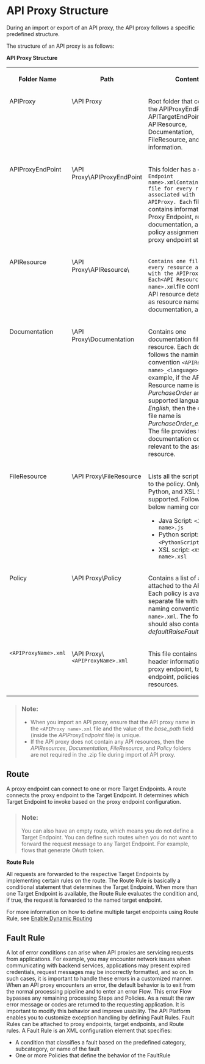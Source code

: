 <!-- loio4dfd54a7546c42cfb8dd157ab1355011 -->

# API Proxy Structure

During an import or export of an API proxy, the API proxy follows a specific predefined structure.

The structure of an API proxy is as follows:

**API Proxy Structure**


<table>
<tr>
<th valign="top">

Folder Name



</th>
<th valign="top">

Path



</th>
<th valign="top">

Contents



</th>
</tr>
<tr>
<td valign="top">

APIProxy



</td>
<td valign="top">

\\API Proxy



</td>
<td valign="top">

Root folder that contains the APIProxyEndPoint, APITargetEndPoint, APIResource, Documentation, FileResource, and Policy information.



</td>
</tr>
<tr>
<td valign="top">

APIProxyEndPoint



</td>
<td valign="top">

\\API Proxy\\APIProxyEndPoint



</td>
<td valign="top">

This folder has a `<Proxy Endpoint name>.xmlContains one file for every resource associated with the APIProxy. Each` file that contains information about Proxy Endpoint, resources, documentation, and the policy assignments on the proxy endpoint stream.



</td>
</tr>
<tr>
<td valign="top">

APIResource



</td>
<td valign="top">

\\API Proxy\\APIResource\\



</td>
<td valign="top">

`Contains one file for every resource associated with the APIProxy. Each<API Resource name>.xml`file contains the API resource details such as resource name, title, documentation, and so on.



</td>
</tr>
<tr>
<td valign="top">

Documentation



</td>
<td valign="top">

\\API Proxy\\Documentation



</td>
<td valign="top">

Contains one documentation file for every resource. Each document follows the naming convention `<APIResource name>_<language>.html`. For example, if the API Resource name is *PurchaseOrder* and the supported language is *English*, then the document file name is *PurchaseOrder\_en.html*. The file provides the documentation content relevant to the associated resource.



</td>
</tr>
<tr>
<td valign="top">

FileResource



</td>
<td valign="top">

\\API Proxy\\FileResource



</td>
<td valign="top">

Lists all the scripts attached to the policy. Only Java, Python, and XSL Scripts are supported. Follow the below naming convention:

-   Java Script: `<JavaScript name>.js`
-   Python script: `<PythonScript name>.py`
-   XSL script: `<XSLScript name>.xsl` 



</td>
</tr>
<tr>
<td valign="top">

Policy



</td>
<td valign="top">

\\API Proxy\\Policy



</td>
<td valign="top">

Contains a list of all policies attached to the API Proxy. Each policy is available as a separate file with the naming convention `<Policy name>.xml`. The folder should also contain a *defaultRaiseFaultPolicy.xml*.



</td>
</tr>
<tr>
<td valign="top">

`<APIProxyName>.xml` 



</td>
<td valign="top">

\\API Proxy\\`<APIProxyName>.xml` 



</td>
<td valign="top">

This file contains the header information of the proxy endpoint, target endpoint, policies, and file resources.



</td>
</tr>
</table>

> ### Note:  
> -   When you import an API proxy, ensure that the API proxy name in the `<APIProxy name>.xml` file and the value of the *base\_path* field \(inside the *APIProxyEndpoint* file\) is unique.
> -   If the API proxy does not contain any API resources, then the *APIResources*, *Documentation*, *FileResource*, and *Policy* folders are not required in the .zip file during import of API proxy.



## Route

A proxy endpoint can connect to one or more Target Endpoints. A route connects the proxy endpoint to the Target Endpoint. It determines which Target Endpoint to invoke based on the proxy endpoint configuration.

> ### Note:  
> You can also have an empty route, which means you do not define a Target Endpoint. You can define such routes when you do not want to forward the request message to any Target Endpoint. For example, flows that generate OAuth token.

**Route Rule**

All requests are forwarded to the respective Target Endpoints by implementing certain rules on the route. The Route Rule is basically a conditional statement that determines the Target Endpoint. When more than one Target Endpoint is available, the Route Rule evaluates the condition and, if true, the request is forwarded to the named target endpoint.

For more information on how to define multiple target endpoints using Route Rule, see [Enable Dynamic Routing](enable-dynamic-routing-49cbe91.md)



## Fault Rule

A lot of error conditions can arise when API proxies are servicing requests from applications. For example, you may encounter network issues when communicating with backend services, applications may present expired credentials, request messages may be incorrectly formatted, and so on. In such cases, it is important to handle these errors in a customized manner. When an API proxy encounters an error, the default behavior is to exit from the normal processing pipeline and to enter an error Flow. This error Flow bypasses any remaining processing Steps and Policies. As a result the raw error message or codes are returned to the requesting application. It is important to modify this behavior and improve usability. The API Platform enables you to customize exception handling by defining Fault Rules. Fault Rules can be attached to proxy endpoints, target endpoints, and Route rules. A Fault Rule is an XML configuration element that specifies:

-   A condition that classifies a fault based on the predefined category, subcategory, or name of the fault
-   One or more Policies that define the behavior of the FaultRule

